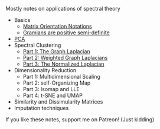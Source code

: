 Mostly notes on applications of spectral theory

- Basics
   - [Matrix Orientation Notations](https://kalngyk.github.io/doc/Default%20Matrix%20Orientation.pdf)
   - [Gramians are positive semi-definite](https://kalngyk.github.io/doc/Gramians%20are%20PSD.pdf)
- [PCA](https://kalngyk.github.io/doc/Spectral%20theory%20basis%20of%20PCA.pdf)
- Spectral Clustering
   - [Part 1: The Graph Laplacian](https://kalngyk.github.io/doc/Spectral%20Clustering%20Pt1.pdf)
   - [Part 2: Weighted Graph Laplacians](https://kalngyk.github.io/doc/Spectral%20Clustering%20Pt2.pdf)
   - [Part 3: The Normalized Laplacian](https://kalngyk.github.io/doc/Spectral%20Clustering%20Pt3.pdf)
- Dimensionality Reduction
   - Part 1: Multidimensional Scaling
   - Part 2: self-Organizing Map
   - Part 3: Isomap and LLE
   - Part 4: t-SNE and UMAP 
- Similarity and Dissimularity Matrices
- Imputation techniques

If you like these notes, support me on Patreon! (Just kidding)
